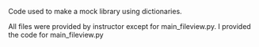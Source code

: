 Code used to make a mock library using dictionaries. 

All files were provided by instructor except for main_fileview.py. I provided the code for main_fileview.py

